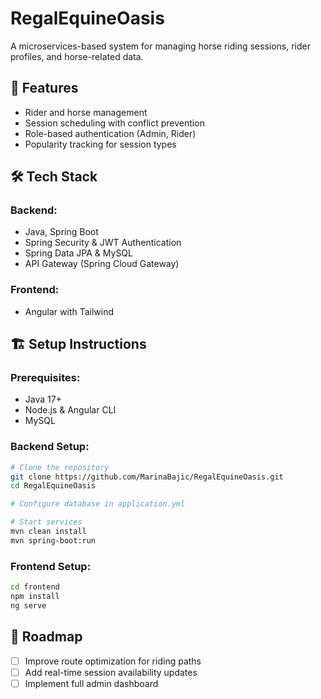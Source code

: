 # RegalEquineOasis

A microservices-based system for managing horse riding sessions, rider profiles, and horse-related data.

## 🚀 Features
- Rider and horse management
- Session scheduling with conflict prevention
- Role-based authentication (Admin, Rider)
- Popularity tracking for session types

## 🛠 Tech Stack
### Backend:
- Java, Spring Boot
- Spring Security & JWT Authentication
- Spring Data JPA & MySQL
- API Gateway (Spring Cloud Gateway)

### Frontend:
- Angular with Tailwind

## 🏗 Setup Instructions
### Prerequisites:
- Java 17+
- Node.js & Angular CLI
- MySQL

### Backend Setup:
```sh
# Clone the repository
git clone https://github.com/MarinaBajic/RegalEquineOasis.git
cd RegalEquineOasis

# Configure database in application.yml

# Start services
mvn clean install
mvn spring-boot:run
```

### Frontend Setup:
```sh
cd frontend
npm install
ng serve
```

## 📌 Roadmap
- [ ] Improve route optimization for riding paths
- [ ] Add real-time session availability updates
- [ ] Implement full admin dashboard
